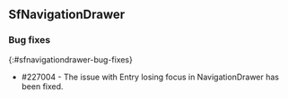## SfNavigationDrawer

### Bug fixes
{:#sfnavigationdrawer-bug-fixes}

* \#227004 - The issue with Entry losing focus in NavigationDrawer has been fixed.